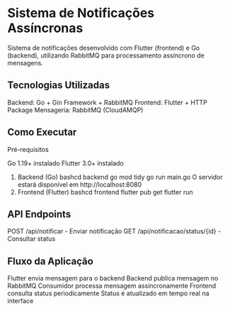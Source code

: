 # Sistema de Notificações Assíncronas

Sistema de notificações desenvolvido com Flutter (frontend) e Go (backend), utilizando RabbitMQ para processamento assíncrono de mensagens.

## Tecnologias Utilizadas

Backend: Go + Gin Framework + RabbitMQ
Frontend: Flutter + HTTP Package
Mensageria: RabbitMQ (CloudAMQP)

## Como Executar

Pré-requisitos

Go 1.19+ instalado
Flutter 3.0+ instalado

1. Backend (Go)
   bashcd backend
   go mod tidy
   go run main.go
   O servidor estará disponível em http://localhost:8080
2. Frontend (Flutter)
   bashcd frontend
   flutter pub get
   flutter run

## API Endpoints

POST /api/notificar - Enviar notificação
GET /api/notificacao/status/{id} - Consultar status

## Fluxo da Aplicação

Flutter envia mensagem para o backend
Backend publica mensagem no RabbitMQ
Consumidor processa mensagem assincronamente
Frontend consulta status periodicamente
Status é atualizado em tempo real na interface
